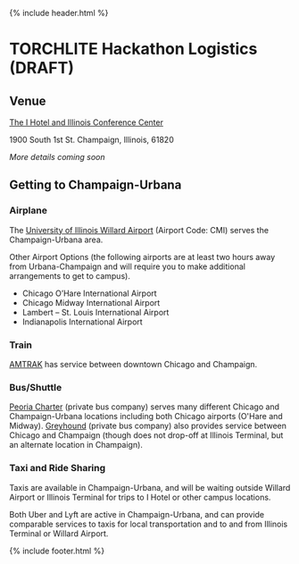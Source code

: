{% include header.html %}

# TORCHLITE Hackathon Logistics (**DRAFT**)

## Venue
<a href="https://researchpark.illinois.edu/about/amenities/i-hotel-and-conference-center/">The I Hotel and Illinois Conference Center</a>

1900 South 1st St.
Champaign, Illinois, 61820

*More details coming soon*

## Getting to Champaign-Urbana
### Airplane
The [University of Illinois Willard Airport](https://iflycu.com/) (Airport Code: CMI) serves the Champaign-Urbana area.

Other Airport Options (the following airports are at least two hours away from Urbana-Champaign and will require you to make additional arrangements to get to campus).
* Chicago O’Hare International Airport
* Chicago Midway International Airport
* Lambert – St. Louis International Airport
* Indianapolis International Airport

### Train
[AMTRAK](https://www.amtrak.com/stations/chm.html) has service between downtown Chicago and Champaign.

### Bus/Shuttle
[Peoria Charter](https://peoriacharter.com/) (private bus company) serves many different Chicago and Champaign-Urbana locations including both Chicago airports (O'Hare and Midway). [Greyhound](https://www.greyhound.com/bus/chicago-il) (private bus company) also provides service between Chicago and Champaign (though does not drop-off at Illinois Terminal, but an alternate location in Champaign).

### Taxi and Ride Sharing
Taxis are available in Champaign-Urbana, and will be waiting outside Willard Airport or Illinois Terminal for trips to I Hotel or other campus locations.

Both Uber and Lyft are active in Champaign-Urbana, and can provide comparable services to taxis for local transportation and to and from Illinois Terminal or Willard Airport.

{% include footer.html %}
